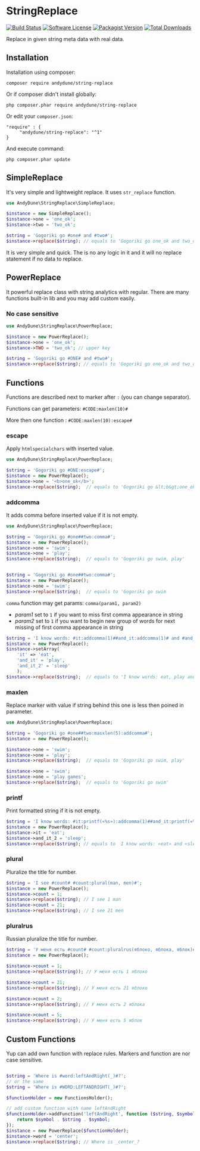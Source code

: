 # StringReplace

[![Build Status](https://travis-ci.org/AndyDune/StringReplace.svg?branch=master)](https://travis-ci.org/AndyDune/StringReplace)
[![Software License](https://img.shields.io/badge/license-MIT-brightgreen.svg?style=flat-square)](LICENSE)
[![Packagist Version](https://img.shields.io/packagist/v/andydune/string-replace.svg?style=flat-square)](https://packagist.org/packages/andydune/string-replace)
[![Total Downloads](https://img.shields.io/packagist/dt/andydune/string-replace.svg?style=flat-square)](https://packagist.org/packages/andydune/string-replace)


Replace in given string meta data with real data.


Installation
------------

Installation using composer:

```
composer require andydune/string-replace
```
Or if composer didn't install globally:
```
php composer.phar require andydune/string-replace
```
Or edit your `composer.json`:
```
"require" : {
     "andydune/string-replace": "^1"
}

```
And execute command:
```
php composer.phar update
```


## SimpleReplace

It's very simple and lightweight replace. It uses `str_replace` function.

```php
use AndyDune\StringReplace\SimpleReplace;

$instance = new SimpleReplace();
$instance->one = 'one_ok';
$instance->two = 'two_ok';

$string = 'Gogoriki go #one# and #two#';
$instance->replace($string); // equals to 'Gogoriki go one_ok and two_ok' 

```

It is very simple and quick. The is no any logic in it and it will no replace statement if no data to replace.

## PowerReplace

It powerful replace class with string analytics with regular. 
There are many functions built-in lib and you may add custom easily.

### No case sensitive
```php
use AndyDune\StringReplace\PowerReplace;

$instance = new PowerReplace();
$instance->one = 'one_ok';
$instance->TWO = 'two_ok'; // upper key

$string = 'Gogoriki go #ONE# and #two#';
$instance->replace($string); // equals to 'Gogoriki go one_ok and two_ok' 

```

## Functions

Functions are described next to marker after `:` (you can change separator). 

Functions can get parameters: `#CODE:maxlen(10)#`

More then one function : `#CODE:maxlen(10):escape#`

### escape

Apply `htmlspecialchars` with inserted value.

```php
use AndyDune\StringReplace\PowerReplace;

$string = 'Gogoriki go #ONE:escape#';
$instance = new PowerReplace();
$instance->one = '<b>one_ok</b>';
$instance->replace($string);  // equals to 'Gogoriki go &lt;b&gt;one_ok&lt;/b&gt;'
```

### addcomma

It adds comma before inserted value if it is not empty.

```php
use AndyDune\StringReplace\PowerReplace;

$string = 'Gogoriki go #one##two:comma#';
$instance = new PowerReplace();
$instance->one = 'swim';
$instance->one = 'play';
$instance->replace($string);  // equals to 'Gogoriki go swim, play'


$string = 'Gogoriki go #one##two:comma#';
$instance = new PowerReplace();
$instance->one = 'swim';
$instance->replace($string);  // equals to 'Gogoriki go swim
```

`comma` function may get params: `comma(param1, param2)`

- *param1* set to `1` if you want to miss first comma appearance in string
- *param2* set to `1` if you want to begin new group of words for next missing  of first comma appearance in string

```php
$string = 'I know words: #it:addcomma(1)##and_it:addcomma(1)# and #and_it_2:addcomma(1, 1)#';
$instance = new PowerReplace();
$instance->setArray( 
    'it' => 'eat',
    'and_it' = 'play',
    'and_it_2' = 'sleep'
    );
$instance->replace($string);  // equals to 'I know words: eat, play and sleep'

```

### maxlen

Replace marker with value if string behind this one is less then poined in parameter.

```php
use AndyDune\StringReplace\PowerReplace;

$string = 'Gogoriki go #one##two:masxlen(5):addcomma#';
$instance = new PowerReplace();

$instance->one = 'swim';
$instance->one = 'play';
$instance->replace($string);  // equals to 'Gogoriki go swim, play'

$instance->one = 'swim';
$instance->one = 'play games';
$instance->replace($string);  // equals to 'Gogoriki go swim'
```

### printf

Print formatted string if it is not empty.

```php
$string = 'I know words: #it:printf(«%s»):addcomma(1)##and_it:printf(«%s»):addcomma(1)# and #and_it_2:printf(«%s»):addcomma(1, 1)#';
$instance = new PowerReplace();
$instance->it = 'eat';
$instance->and_it_2 = 'sleep';
$instance->replace($string); // equals to  I know words: «eat» and «sleep»
```

### plural

Pluralize the title for number.
```php
$string = 'I see #count# #count:plural(man, men)#';
$instance = new PowerReplace();
$instance->count = 1;
$instance->replace($string); // I see 1 man
$instance->count = 21;
$instance->replace($string); // I see 21 men
```


### pluralrus

Russian pluralize the title for number.
```php
$string = 'У меня есть #count# #count:pluralrus(яблоко, яблока, яблок)#';
$instance = new PowerReplace();

$instance->count = 1;
$instance->replace($string)); // У меня есть 1 яблоко

$instance->count = 21;
$instance->replace($string); // У меня есть 21 яблоко

$instance->count = 2;
$instance->replace($string); // У меня есть 2 яблока

$instance->count = 5;
$instance->replace($string); // У меня есть 5 яблок
```


## Custom Functions

Yup can add own function with replace rules. Markers and function are nor case sensitive.

```php

$string = 'Where is #word:leftAndRight(_)#?';
// or the same
$string = 'Where is #WORD:LEFTANDRIGHT(_)#?';

$functionHolder = new FunctionsHolder();

// add custom function with name leftAndRight
$functionHolder->addFunction('leftAndRight', function ($string, $symbol = '') {
    return $symbol . $string . $symbol;
});
$instance = new PowerReplace($functionHolder);
$instance->word = 'center';
$instance->replace($string); // Where is _center_?

```